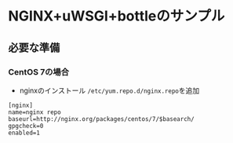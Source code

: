 # NGINX+uWSGI+bottleのサンプル
## 必要な準備
### CentOS 7の場合
- nginxのインストール
`/etc/yum.repo.d/nginx.repo`を追加  
```
[nginx]
name=nginx repo
baseurl=http://nginx.org/packages/centos/7/$basearch/
gpgcheck=0
enabled=1
```

